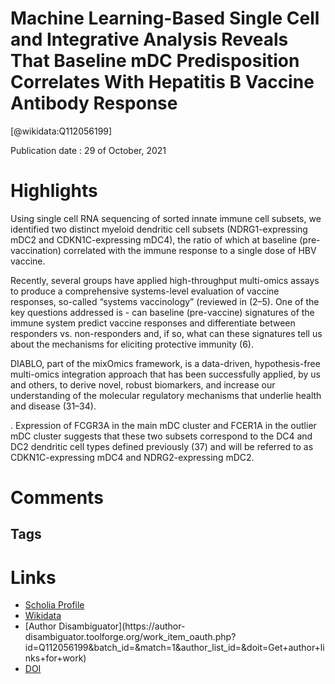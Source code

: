 
Machine Learning-Based Single Cell and Integrative Analysis Reveals That Baseline mDC Predisposition Correlates With Hepatitis B Vaccine Antibody Response
==========================================================================================================================================================
  
  [@wikidata:Q112056199]  
  
Publication date : 29 of October, 2021  

# Highlights
Using single cell RNA sequencing of sorted innate immune cell subsets, we identified two distinct myeloid dendritic cell subsets (NDRG1-expressing mDC2 and CDKN1C-expressing mDC4), the ratio of which at baseline (pre-vaccination) correlated with the immune response to a single dose of HBV vaccine.

Recently, several groups have applied high-throughput multi-omics assays to produce a comprehensive systems-level evaluation of vaccine responses, so-called “systems vaccinology” (reviewed in (2–5). One of the key questions addressed is - can baseline (pre-vaccine) signatures of the immune system predict vaccine responses and differentiate between responders vs. non-responders and, if so, what can these signatures tell us about the mechanisms for eliciting protective immunity (6).


DIABLO, part of the mixOmics framework, is a data-driven, hypothesis-free multi-omics integration approach that has been successfully applied, by us and others, to derive novel, robust biomarkers, and increase our understanding of the molecular regulatory mechanisms that underlie health and disease (31–34).

. Expression of FCGR3A in the main mDC cluster and FCER1A in the outlier mDC cluster suggests that these two subsets correspond to the DC4 and DC2 dendritic cell types defined previously (37) and will be referred to as CDKN1C-expressing mDC4 and NDRG2-expressing mDC2.

# Comments

## Tags

# Links
  
 * [Scholia Profile](https://scholia.toolforge.org/work/Q112056199)  
 * [Wikidata](https://www.wikidata.org/wiki/Q112056199)  
 * [Author Disambiguator](https://author-
disambiguator.toolforge.org/work_item_oauth.php?id=Q112056199&batch_id=&match=1&author_list_id=&doit=Get+author+links+for+work)  
 * [DOI](https://doi.org/10.3389/FIMMU.2021.690470)  
